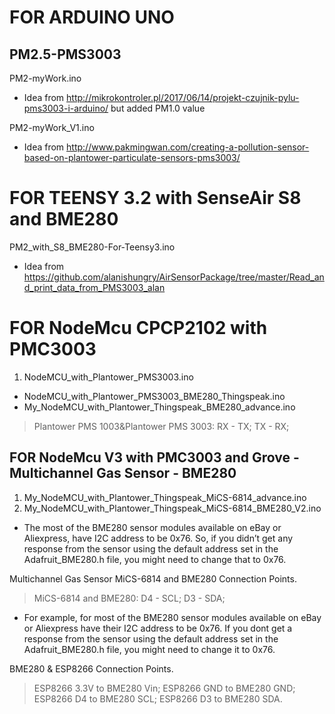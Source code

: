 # FOR ARDUINO UNO
## PM2.5-PMS3003
PM2-myWork.ino

* Idea from http://mikrokontroler.pl/2017/06/14/projekt-czujnik-pylu-pms3003-i-arduino/ but added PM1.0 value

PM2-myWork_V1.ino
* Idea from http://www.pakmingwan.com/creating-a-pollution-sensor-based-on-plantower-particulate-sensors-pms3003/




# FOR TEENSY 3.2  with SenseAir S8 and BME280

PM2_with_S8_BME280-For-Teensy3.ino
* Idea from https://github.com/alanishungry/AirSensorPackage/tree/master/Read_and_print_data_from_PMS3003_alan


# FOR NodeMcu CPCP2102 with PMC3003
1. NodeMCU_with_Plantower_PMS3003.ino 
  - NodeMCU_with_Plantower_PMS3003_BME280_Thingspeak.ino 
  - My_NodeMCU_with_Plantower_Thingspeak_BME280_advance.ino

> Plantower PMS 1003&Plantower PMS 3003: RX - TX; TX - RX;


## FOR NodeMcu V3 with PMC3003 and Grove - Multichannel Gas Sensor - BME280
1. My_NodeMCU_with_Plantower_Thingspeak_MiCS-6814_advance.ino
2. My_NodeMCU_with_Plantower_Thingspeak_MiCS-6814_BME280_V2.ino

* The most of the BME280 sensor modules available on eBay or Aliexpress,  have I2C address to be 0x76. So, if you didn’t get any response from the sensor using the default address set in the Adafruit_BME280.h file, you might need to change that to 0x76.

Multichannel Gas Sensor MiCS-6814 and BME280 Connection Points.
> MiCS-6814 and BME280: D4 - SCL; D3 - SDA;

* For example, for most of the BME280 sensor modules available on eBay or Aliexpress have their I2C address to be 0x76. If you dont get a response from the sensor using the default address set in the Adafruit_BME280.h file, you might need to change it to 0x76.

BME280 & ESP8266 Connection Points. 
> ESP8266 3.3V to BME280 Vin; ESP8266 GND to BME280 GND; ESP8266 D4 to BME280 SCL; ESP8266 D3 to BME280 SDA.
